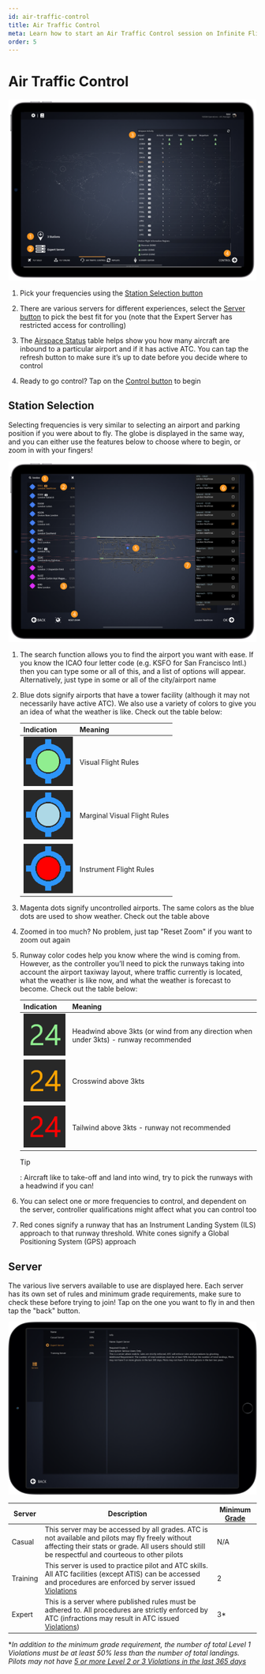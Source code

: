 ```yaml
---
id: air-traffic-control
title: Air Traffic Control
meta: Learn how to start an Air Traffic Control session on Infinite Flight.
order: 5
---
```


# Air Traffic Control

![ATC Page](_images/manual/frames/atc1.png)

1. Pick your frequencies using the [Station Selection button](#station-selection)

   

2. There are various servers for different experiences, select the [Server button](/guide/getting-started-guide/home-user-interface/air-traffic-control#server) to pick the best fit for you (note that the Expert Server has restricted access for controlling)

   

3. The [Airspace Status](/guide/getting-started-guide/atc-user-interface/status#status) table helps show you how many aircraft are inbound to a particular airport and if it has active ATC. You can tap the refresh button to make sure it’s up to date before you decide where to control

   

4. Ready to go control? Tap on the [Control button](/guide/getting-started-guide/atc-user-interface/ground-tower-radar#ground%2C-tower-%26-radar) to begin

 

## Station Selection

Selecting frequencies is very similar to selecting an airport and parking position if you were about to fly. The globe is displayed in the same way, and you can either use the features below to choose where to begin, or zoom in with your fingers!

 ![ATC Map Page](_images/manual/frames/atc-map1.png)



1. The search function allows you to find the airport you want with ease. If you know the ICAO four letter code (e.g. KSFO for San Francisco Intl.) then you can type some or all of this, and a list of options will appear. Alternatively, just type in some or all of the city/airport name

   

2. Blue dots signify airports that have a tower facility (although it may not necessarily have active ATC). We also use a variety of colors to give you an idea of what the weather is like. Check out the table below:

    | Indication                                  | Meaning                      |
    | ------------------------------------------- | ---------------------------- |
    | ![](_images/manual/tables/weather-vfr.png)  | Visual Flight Rules          |
    | ![](_images/manual/tables/weather-mvfr.png) | Marginal Visual Flight Rules |
    | ![](_images/manual/tables/weather-ifr.png)  | Instrument Flight Rules      |



3. Magenta dots signify uncontrolled airports. The same colors as the blue dots are used to show weather. Check out the table above

   

4. Zoomed in too much? No problem, just tap "Reset Zoom" if you want to zoom out again

   

5. Runway color codes help you know where the wind is coming from. However, as the controller you’ll need to pick the runways taking into account the airport taxiway layout, where traffic currently is located, what the weather is like now, and what the weather is forecast to become. Check out the table below:

    | Indication                                    | Meaning                                                      |
    | --------------------------------------------- | ------------------------------------------------------------ |
    | ![](_images/manual/tables/weather-green.png)  | Headwind above 3kts (or wind from any direction when under 3kts) - runway recommended |
    | ![](_images/manual/tables/weather-orange.png) | Crosswind above 3kts                                         |
    | ![](_images/manual/tables/weather-red.png)    | Tailwind above 3kts - runway not recommended                 |
    
     
    
    Tip
    
    : Aircraft like to take-off and land into wind, try to pick the runways with a headwind if you can!
    
    
    
6. You can select one or more frequencies to control, and dependent on the server, controller qualifications might affect what you can control too

    

7. Red cones signify a runway that has an Instrument Landing System (ILS) approach to that runway threshold. White cones signify a Global Positioning System (GPS) approach

 

## Server

The various live servers available to use are displayed here. Each server has its own set of rules and minimum grade requirements, make sure to check these before trying to join! Tap on the one you want to fly in and then tap the "back" button.

![Server Page](_images/manual/frames/server-page.png)

 

| Server   | Description                                                  | Minimum [Grade](/guide/getting-started-guide/home-user-interface/user-profile#the-grade-table) |
| -------- | ------------------------------------------------------------ | ------------------------------------------------------------ |
| Casual   | This server may be accessed by all grades. ATC is not available and pilots may fly freely without affecting their stats or grade. All users should still be respectful and courteous to other pilots | N/A                                                          |
| Training | This server is used to practice pilot and ATC skills. All ATC facilities (except ATIS) can be accessed and procedures are enforced by server issued [Violations](/guide/getting-started-guide/pilot-user-interface/violations#violations) | 2                                                            |
| Expert   | This is a server where published rules must be adhered to. All procedures are strictly enforced by ATC (infractions may result in ATC issued [Violations](/guide/getting-started-guide/pilot-user-interface/violations#violations)) | 3*                                                           |

**In addition to the minimum grade requirement, the number of total Level 1 Violations must be at least 50% less than the number of total landings. Pilots may not have [5 or more Level 2 or 3 Violations in the last 365 days](/guide/getting-started-guide/pilot-user-interface/violations#what-happens-if-i-get-a-violation%3F)*

